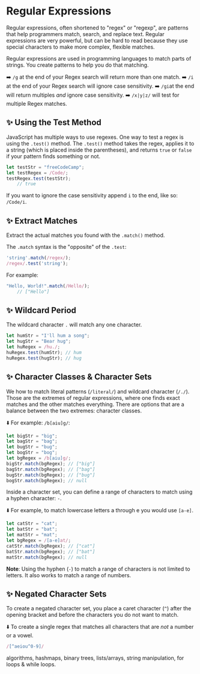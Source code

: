 # Regular Expressions

Regular expressions, often shortened to "regex" or "regexp", are patterns that help programmers match, search, and replace text. Regular expressions are very powerful, but can be hard to read because they use special characters to make more complex, flexible matches.

Regular expressions are used in programming languages to match parts of strings. You create patterns to help you do that matching.

➡️ `/g` at the end of your Regex search will return more than one match. 
➡️ `/i` at the end of your Regex search will ignore case sensitivity.
➡️ `/gi`at the end will return multiples *and* ignore case sensitivity. 
➡️ `/x|y|z/` will test for multiple Regex matches. 

## ✨ Using the Test Method

JavaScript has multiple ways to use regexes. One way to test a regex is using the `.test()` method. The `.test()` method takes the regex, applies it to a string (which is placed inside the parentheses), and returns `true` or `false` if your pattern finds something or not.

```js
let testStr = "freeCodeCamp";
let testRegex = /Code/;
testRegex.test(testStr); 
    // true
```

If you want to ignore the case sensitivity append `i` to the end, like so: `/Code/i`. 

## ✨ Extract Matches

Extract the actual matches you found with the `.match()` method.

The `.match` syntax is the "opposite" of the `.test`:
```js
'string'.match(/regex/);
/regex/.test('string');
```

For example:
```js
"Hello, World!".match(/Hello/);
    // ["Hello"]
```

## ✨ Wildcard Period

The wildcard character `.` will match any one character. 
```js
let humStr = "I'll hum a song";
let hugStr = "Bear hug";
let huRegex = /hu./;
huRegex.test(humStr); // hum
huRegex.test(hugStr); // hug
```

## ✨ Character Classes & Character Sets

We how to match literal patterns (`/literal/`) and wildcard character (`/./`). Those are the extremes of regular expressions, where one finds exact matches and the other matches everything. There are options that are a balance between the two extremes: character classes. 

⬇️ For example: `/b[aiu]g/`: 
```js
let bigStr = "big";
let bagStr = "bag";
let bugStr = "bug";
let bogStr = "bog";
let bgRegex = /b[aiu]g/;
bigStr.match(bgRegex); // ["big"]
bagStr.match(bgRegex); // ["bag"]
bugStr.match(bgRegex); // ["bug"]
bogStr.match(bgRegex); // null
```

Inside a character set, you can define a range of characters to match using a hyphen character: `-`.

⬇️ For example, to match lowercase letters a through e you would use `[a-e]`.
```js
let catStr = "cat";
let batStr = "bat";
let matStr = "mat";
let bgRegex = /[a-e]at/;
catStr.match(bgRegex); // ["cat"]
batStr.match(bgRegex); // ["bat"]
matStr.match(bgRegex); // null
```
**Note**: Using the hyphen (`-`) to match a range of characters is not limited to letters. It also works to match a range of numbers.

## ✨ Negated Character Sets

To create a negated character set, you place a caret character (`^`) after the opening bracket and before the characters you do not want to match.

⬇️ To create a single regex that matches all characters that are *not* a number or a vowel. 
```js
/[^aeiou^0-9]/
```

algorithms, hashmaps, binary trees, lists/arrays, string manipulation, for loops & while loops.